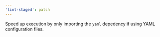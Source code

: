 ```yaml
---
'lint-staged': patch
---
```


Speed up execution by only importing the `yaml` depedency if using YAML configuration files.
